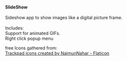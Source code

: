 <b>SlideShow</b>
<br>
<br>
Sideshow app to show images like a digital picture frame.<br>
<br>
Includes:<br>
Support for animated GIFs.<br>
Right click popup menu<br>



free Icons gathered from:<br>
<a href="https://www.flaticon.com/free-icons/trackpad" title="trackpad icons">Trackpad icons created by NajmunNahar - Flaticon</a>

